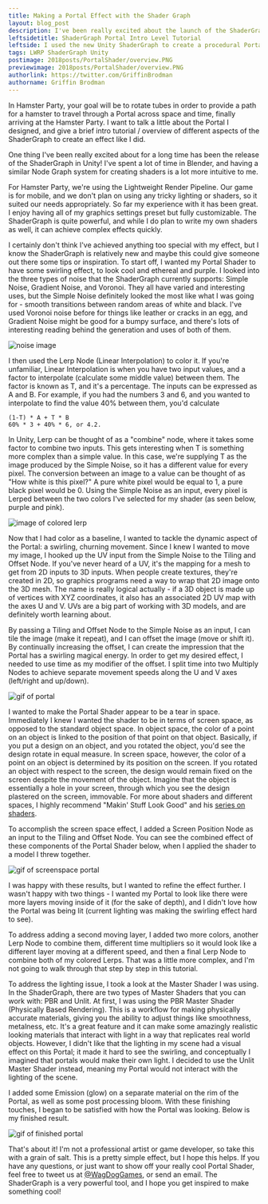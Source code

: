 ```yaml
---
title: Making a Portal Effect with the Shader Graph
layout: blog_post
description: I've been really excited about the launch of the ShaderGraph, and I wanted to share a small tutorial of how I made a cool, simple shader for the Hamster Portal.
leftsidetitle: ShaderGraph Portal Intro Level Tutorial
leftside: I used the new Unity ShaderGraph to create a procedural Portal texture, using screenspace coordinates and noise functions.
tags: LWRP ShaderGraph Unity
postimage: 2018posts/PortalShader/overview.PNG
previewimage: 2018posts/PortalShader/overview.PNG
authorlink: https://twitter.com/GriffinBrodman
authorname: Griffin Brodman
---
```


In Hamster Party, your goal will be to rotate tubes in order to provide a path for a hamster to travel through a Portal across space and time, finally arriving at the Hamster Party. I want to talk a little about the Portal I designed, and give a brief intro tutorial / overview of different aspects of the ShaderGraph to create an effect like I did.

One thing I've been really excited about for a long time has been the release of the ShaderGraph in Unity! I've spent a lot of time in Blender, and having a similar Node Graph system for creating shaders is a lot more intuitive to me.

For Hamster Party, we're using the Lightweight Render Pipeline. Our game is for mobile, and we don't plan on using any tricky lighting or shaders, so it suited our needs appropriately. So far my experience with it has been great. I enjoy having all of my graphics settings preset but fully customizable. The ShaderGraph is quite powerful, and while I do plan to write my own shaders as well, it can achieve complex effects quickly.

I certainly don't think I've achieved anything too special with my effect, but I know the ShaderGraph is relatively new and maybe this could give someone out there some tips or inspiration. To start off, I wanted my Portal Shader to have some swirling effect, to look cool and ethereal and purple. I looked into the three types of noise that the ShaderGraph currently supports: Simple Noise, Gradient Noise, and Voronoi. They all have varied and interesting uses, but the Simple Noise definitely looked the most like what I was going for - smooth transitions between random areas of white and black. I've used Voronoi noise before for things like leather or cracks in an egg, and Gradient Noise might be good for a bumpy surface, and there's lots of interesting reading behind the generation and uses of both of them.

![noise image](http://WagDogGames.com/img/2018posts/PortalShader/noise.PNG)

I then used the Lerp Node (Linear Interpolation) to color it. If you're unfamiliar, Linear Interpolation is when you have two input values, and a factor to interpolate (calculate some middle value) between them. The factor is known as T, and it's a percentage. The inputs can be expressed as A and B. For example, if you had the numbers 3 and 6, and you wanted to interpolate to find the value 40% between them, you'd calculate

```
(1-T) * A + T * B 
60% * 3 + 40% * 6, or 4.2.
```

In Unity, Lerp can be thought of as a "combine" node, where it takes some factor to combine two inputs. This gets interesting when T is something more complex than a simple value. In this case, we're supplying T as the image produced by the Simple Noise, so it has a different value for every pixel. The conversion between an image to a value can be thought of as "How white is this pixel?" A pure white pixel would be equal to 1, a pure black pixel would be 0. Using the Simple Noise as an input, every pixel is Lerped between the two colors I've selected for my shader (as seen below, purple and pink).

![image of colored lerp](http://WagDogGames.com/img/2018posts/PortalShader/lerp.PNG)

Now that I had color as a baseline, I wanted to tackle the dynamic aspect of the Portal: a swirling, churning movement. Since I knew I wanted to move my image, I hooked up the UV input from the Simple Noise to the Tiling and Offset Node. If you've never heard of a UV, it's the mapping for a mesh to get from 2D inputs to 3D inputs. When people create textures, they're created in 2D, so graphics programs need a way to wrap that 2D image onto the 3D mesh. The name is really logical actually - if a 3D object is made up of vertices with XYZ coordinates, it also has an associated 2D UV map with the axes U and V. UVs are a big part of working with 3D models, and are definitely worth learning about.

By passing a Tiling and Offset Node to the Simple Noise as an input, I can tile the image (make it repeat), and I can offset the image (move or shift it). By continually increasing the offset, I can create the impression that the Portal has a swirling magical energy. In order to get my desired effect, I needed to use time as my modifier of the offset. I split time into two Multiply Nodes to achieve separate movement speeds along the U and V axes (left/right and up/down).

![gif of portal](http://WagDogGames.com/img/2018posts/PortalShader/movement.gif)

I wanted to make the Portal Shader appear to be a tear in space. Immediately I knew I wanted the shader to be in terms of screen space, as opposed to the standard object space. In object space, the color of a point on an object is linked to the position of that point on that object. Basically, if you put a design on an object, and you rotated the object, you'd see the design rotate in equal measure. In screen space, however, the color of a point on an object is determined by its position on the screen. If you rotated an object with respect to the screen, the design would remain fixed on the screen despite the movement of the object. Imagine that the object is essentially a hole in your screen, through which you see the design plastered on the screen, immovable. For more about shaders and different spaces, I highly recommend "Makin' Stuff Look Good" and his [series on shaders](https://www.youtube.com/watch?v=T-HXmQAMhG0).


To accomplish the screen space effect, I added a Screen Position Node as an input to the Tiling and Offset Node. You can see the combined effect of these components of the Portal Shader below, when I applied the shader to a model I threw together.

![gif of screenspace portal](http://WagDogGames.com/img/2018posts/PortalShader/before.gif)

I was happy with these results, but I wanted to refine the effect further. I wasn't happy with two things - I wanted my Portal to look like there were more layers moving inside of it (for the sake of depth), and I didn't love how the Portal was being lit (current lighting was making the swirling effect hard to see).

To address adding a second moving layer, I added two more colors, another Lerp Node to combine them, different time multipliers so it would look like a different layer moving at a different speed, and then a final Lerp Node to combine both of my colored Lerps. That was a little more complex, and I'm not going to walk through that step by step in this tutorial.

To address the lighting issue, I took a look at the Master Shader I was using. In the ShaderGraph, there are two types of Master Shaders that you can work with: PBR and Unlit. At first, I was using the PBR Master Shader (Physically Based Rendering). This is a workflow for making physically accurate materials, giving you the ability to adjust things like smoothness, metalness, etc. It's a great feature and it can make some amazingly realistic looking materials that interact with light in a way that replicates real world objects. However, I didn't like that the lighting in my scene had a visual effect on this Portal; it made it hard to see the swirling, and conceptually I imagined that portals would make their own light. I decided to use the Unlit Master Shader instead, meaning my Portal would not interact with the lighting of the scene.

I added some Emission (glow) on a separate material on the rim of the Portal, as well as some post processing bloom. With these finishing touches, I began to be satisfied with how the Portal was looking. Below is my finished result.

![gif of finished portal](http://WagDogGames.com/img/2018posts/PortalShader/after.gif)

That's about it! I'm not a professional artist or game developer, so take this with a grain of salt. This is a pretty simple effect, but I hope this helps. If you have any questions, or just want to show off your really cool Portal Shader, feel free to tweet us at [@WagDogGames](https://twitter.com/WagDogGames), or send an email. The ShaderGraph is a very powerful tool, and I hope you get inspired to make something cool!